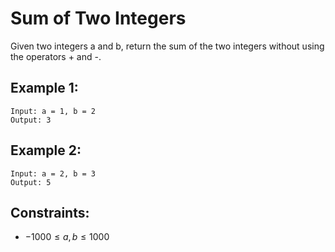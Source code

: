 # Sum of Two Integers

Given two integers a and b, return the sum of the two integers without using  
the operators + and -.

 

## Example 1:

    Input: a = 1, b = 2
    Output: 3

## Example 2:

    Input: a = 2, b = 3
    Output: 5

 

## Constraints:

* $-1000 \le a, b \le 1000$

